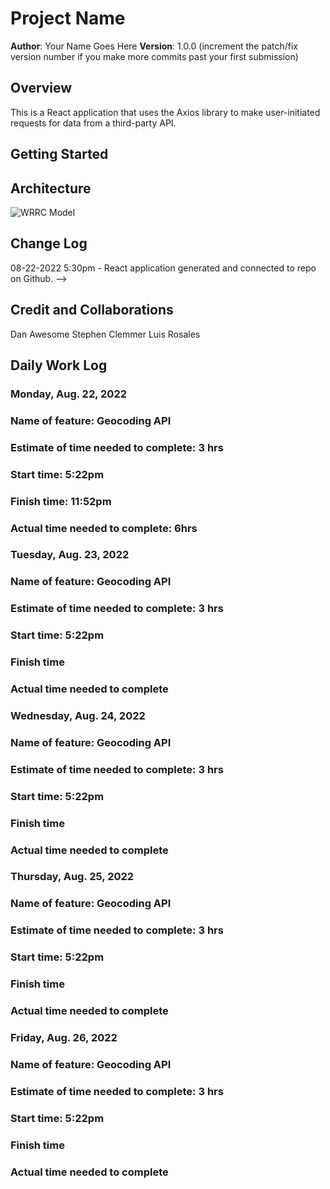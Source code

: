 # Project Name

**Author**: Your Name Goes Here
**Version**: 1.0.0 (increment the patch/fix version number if you make more commits past your first submission)

## Overview
<!-- Provide a high level overview of what this application is and why you are building it, beyond the fact that it's an assignment for this class. (i.e. What's your problem domain?) -->
This is a React application that uses the Axios library to make user-initiated requests for data from a third-party API.



## Getting Started
<!-- What are the steps that a user must take in order to build this app on their own machine and get it running? -->

## Architecture
<!-- Provide a detailed description of the application design. What technologies (languages, libraries, etc) you're using, and any other relevant design information. -->
![WRRC Model](vscode-remote://wsl%2Bubuntu/home/tylerofark/projects/courses/301/city-explorer/src/City%20Explorer%20-%20WRRC%20%281%29.png)

## Change Log

08-22-2022 5:30pm - React application generated and connected to repo on Github.  -->

## Credit and Collaborations

Dan Awesome
Stephen Clemmer
Luis Rosales

## Daily Work Log

### Monday, Aug. 22, 2022

### Name of feature: Geocoding API

### Estimate of time needed to complete: 3 hrs

### Start time: 5:22pm

### Finish time: 11:52pm

### Actual time needed to complete: 6hrs

### Tuesday, Aug. 23, 2022

### Name of feature: Geocoding API

### Estimate of time needed to complete: 3 hrs

### Start time: 5:22pm

### Finish time

### Actual time needed to complete

### Wednesday, Aug. 24, 2022

### Name of feature: Geocoding API

### Estimate of time needed to complete: 3 hrs

### Start time: 5:22pm

### Finish time

### Actual time needed to complete

### Thursday, Aug. 25, 2022

### Name of feature: Geocoding API

### Estimate of time needed to complete: 3 hrs

### Start time: 5:22pm

### Finish time

### Actual time needed to complete

### Friday, Aug. 26, 2022

### Name of feature: Geocoding API

### Estimate of time needed to complete: 3 hrs

### Start time: 5:22pm

### Finish time

### Actual time needed to complete
